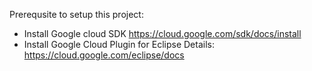 Prerequsite to setup this project:
- Install Google cloud SDK https://cloud.google.com/sdk/docs/install
- Install Google Cloud Plugin for Eclipse 
  Details: https://cloud.google.com/eclipse/docs

